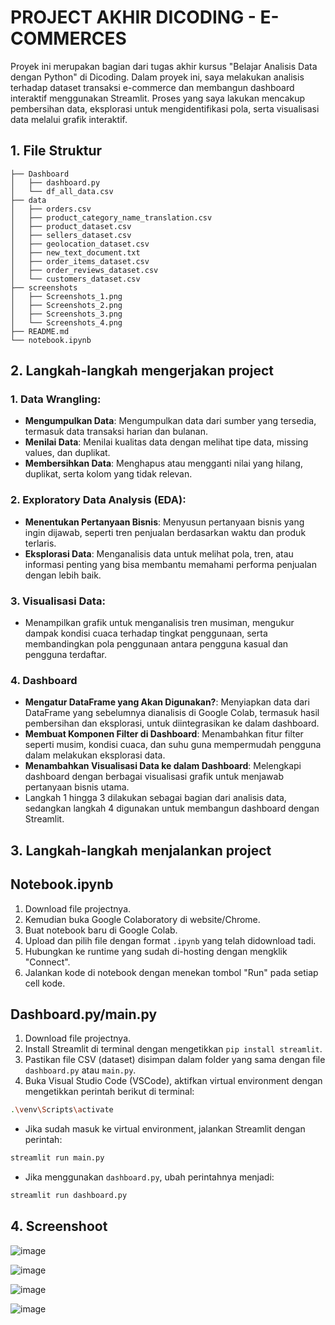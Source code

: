 # PROJECT AKHIR DICODING - E-COMMERCES

Proyek ini merupakan bagian dari tugas akhir kursus "Belajar Analisis Data dengan Python" di Dicoding. Dalam proyek ini, saya melakukan analisis terhadap dataset transaksi e-commerce dan membangun dashboard interaktif menggunakan Streamlit. Proses yang saya lakukan mencakup pembersihan data, eksplorasi untuk mengidentifikasi pola, serta visualisasi data melalui grafik interaktif. 
## 1. File Struktur
   ```plaintext
├── Dashboard
│   ├── dashboard.py
│   └── df_all_data.csv
├── data
│   ├── orders.csv
│   ├── product_category_name_translation.csv
│   ├── product_dataset.csv
│   ├── sellers_dataset.csv
│   ├── geolocation_dataset.csv
│   ├── new_text_document.txt
│   ├── order_items_dataset.csv
│   ├── order_reviews_dataset.csv
│   └── customers_dataset.csv
├── screenshots
│   ├── Screenshots_1.png
│   ├── Screenshots_2.png
│   ├── Screenshots_3.png
│   └── Screenshots_4.png
├── README.md
└── notebook.ipynb
  ```

## 2. Langkah-langkah mengerjakan project

### 1. Data Wrangling:

- **Mengumpulkan Data**: Mengumpulkan data dari sumber yang tersedia, termasuk data transaksi harian dan bulanan.
- **Menilai Data**: Menilai kualitas data dengan melihat tipe data, missing values, dan duplikat.
- **Membersihkan Data**: Menghapus atau mengganti nilai yang hilang, duplikat, serta kolom yang tidak relevan.

### 2. Exploratory Data Analysis (EDA):

- **Menentukan Pertanyaan Bisnis**: Menyusun pertanyaan bisnis yang ingin dijawab, seperti tren penjualan berdasarkan waktu dan produk terlaris.
- **Eksplorasi Data**: Menganalisis data untuk melihat pola, tren, atau informasi penting yang bisa membantu memahami performa penjualan dengan lebih baik.

### 3. Visualisasi Data:

- Menampilkan grafik untuk menganalisis tren musiman, mengukur dampak kondisi cuaca terhadap tingkat penggunaan, serta membandingkan pola penggunaan antara pengguna kasual dan pengguna terdaftar.

### 4. Dashboard

- **Mengatur DataFrame yang Akan Digunakan?**: Menyiapkan data dari DataFrame yang sebelumnya dianalisis di Google Colab, termasuk hasil pembersihan dan eksplorasi, untuk diintegrasikan ke dalam dashboard.
- **Membuat Komponen Filter di Dashboard**: Menambahkan fitur filter seperti musim, kondisi cuaca, dan suhu guna mempermudah pengguna dalam melakukan eksplorasi data.
- **Menambahkan Visualisasi Data ke dalam Dashboard**: Melengkapi dashboard dengan berbagai visualisasi grafik untuk menjawab pertanyaan bisnis utama.
- Langkah 1 hingga 3 dilakukan sebagai bagian dari analisis data, sedangkan langkah 4 digunakan untuk membangun dashboard dengan Streamlit.

## 3. Langkah-langkah menjalankan project

## Notebook.ipynb

1. Download file projectnya.
2. Kemudian buka Google Colaboratory di website/Chrome.
3. Buat notebook baru di Google Colab.
4. Upload dan pilih file dengan format `.ipynb` yang telah didownload tadi.
5. Hubungkan ke runtime yang sudah di-hosting dengan mengklik "Connect".
6. Jalankan kode di notebook dengan menekan tombol "Run" pada setiap cell kode.

## Dashboard.py/main.py

1. Download file projectnya.
2. Install Streamlit di terminal dengan mengetikkan `pip install streamlit`.
3. Pastikan file CSV (dataset) disimpan dalam folder yang sama dengan file `dashboard.py` atau `main.py`.
4. Buka Visual Studio Code (VSCode), aktifkan virtual environment dengan mengetikkan perintah berikut di terminal:

 ```bash
 .\venv\Scripts\activate
 ```

  - Jika sudah masuk ke virtual environment, jalankan Streamlit dengan perintah:

```bash
streamlit run main.py
```

  - Jika menggunakan `dashboard.py`, ubah perintahnya menjadi:

   ```bash
   streamlit run dashboard.py
   ```

## 4. Screenshoot
![image](https://github.com/user-attachments/assets/6b1f9a6a-98ec-42b9-99bc-e4e284954743)

![image](https://github.com/user-attachments/assets/8fd366c5-73fb-4a44-b686-f97797683289)

![image](https://github.com/user-attachments/assets/b64eb10b-dbf3-4e73-a314-7e01c151f121)

![image](https://github.com/user-attachments/assets/0e6f9a89-43e8-4979-a565-1b8da6477d71)


